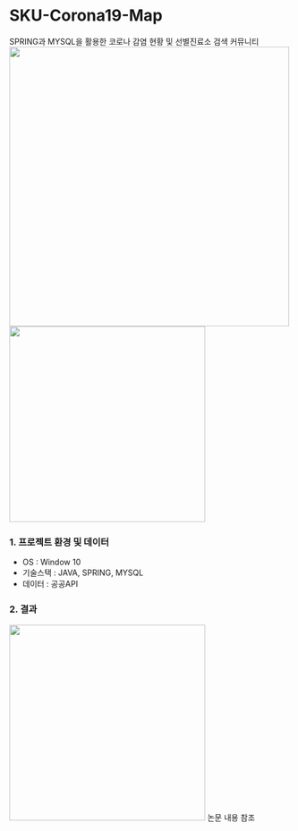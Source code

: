 # SKU-Corona19-Map
SPRING과 MYSQL을 활용한 코로나 감염 현황 및 선별진료소 검색 커뮤니티
<img width="500" src="https://user-images.githubusercontent.com/71426985/164933248-29a83892-82b5-4c00-8135-b5984753ae18.png">
<img width="350" src="https://user-images.githubusercontent.com/71426985/164933995-5dc928a3-6c28-49ca-a2e2-682004d67bea.png">
<h3>1. 프로젝트 환경 및 데이터</h3>
<ul>
  <li>OS : Window 10</li>
  <li>기술스택 : JAVA, SPRING, MYSQL</li>
  <li>데이터 : 공공API</li>
</ul>
<h3>2. 결과</h3>
<img width="350" src="https://user-images.githubusercontent.com/71426985/164933995-5dc928a3-6c28-49ca-a2e2-682004d67bea.png">
논문 내용 참조
